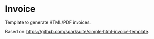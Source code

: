 # Invoice

Template to generate HTML/PDF invoices.

Based on: https://github.com/sparksuite/simple-html-invoice-template.
